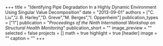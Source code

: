+++
title = "Identifying Pipe Degradation In a Highly Dynamic Environment Using Singular Value Decomposition"
date = "2013-09-01"
authors = ["C. Liu","J. B. Harley","D. Greve","M. Berges","I. Oppenheim"]
publication_types = ["1"]
publication = "_Proceedings of the Ninth International Workshop on Structural Health Monitoring_"
publication_short = ""
image_preview = ""
selected = false
projects = []
math = true
highlight = true
[header]
image = ""
caption = ""
+++

